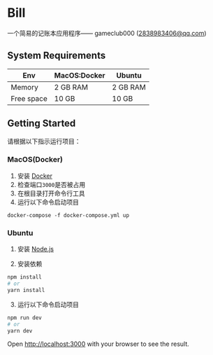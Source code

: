 # Bill

一个简易的记账本应用程序—— gameclub000 (2838983406@qq.com)

## System Requirements

|Env| MacOS:Docker | Ubuntu |
| ------ | ------ |------ |
|Memory|2 GB RAM|2 GB RAM|
|Free space|10 GB|10 GB|

## Getting Started

请根据以下指示运行项目：

### MacOS(Docker)

1. 安装 [Docker](https://docs.docker.com/get-docker/)
2. 检查端口`3000`是否被占用
3. 在根目录打开命令行工具
4. 运行以下命令启动项目
```shell
docker-compose -f docker-compose.yml up
```

### Ubuntu

1. 安装 [Node.js](https://nodejs.org/en/download/)

2. 安装依赖

```bash
npm install
# or
yarn install
```
3. 运行以下命令启动项目

```bash
npm run dev
# or
yarn dev
```

Open [http://localhost:3000](http://localhost:3000) with your browser to see the result.
